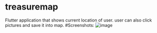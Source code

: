 # treasuremap
Flutter application that shows current location of user. user can also click pictures and save it into map.
#Screenshots:
![image](https://user-images.githubusercontent.com/68772292/118421343-a3152900-b6de-11eb-9534-f892935ea357.png)
